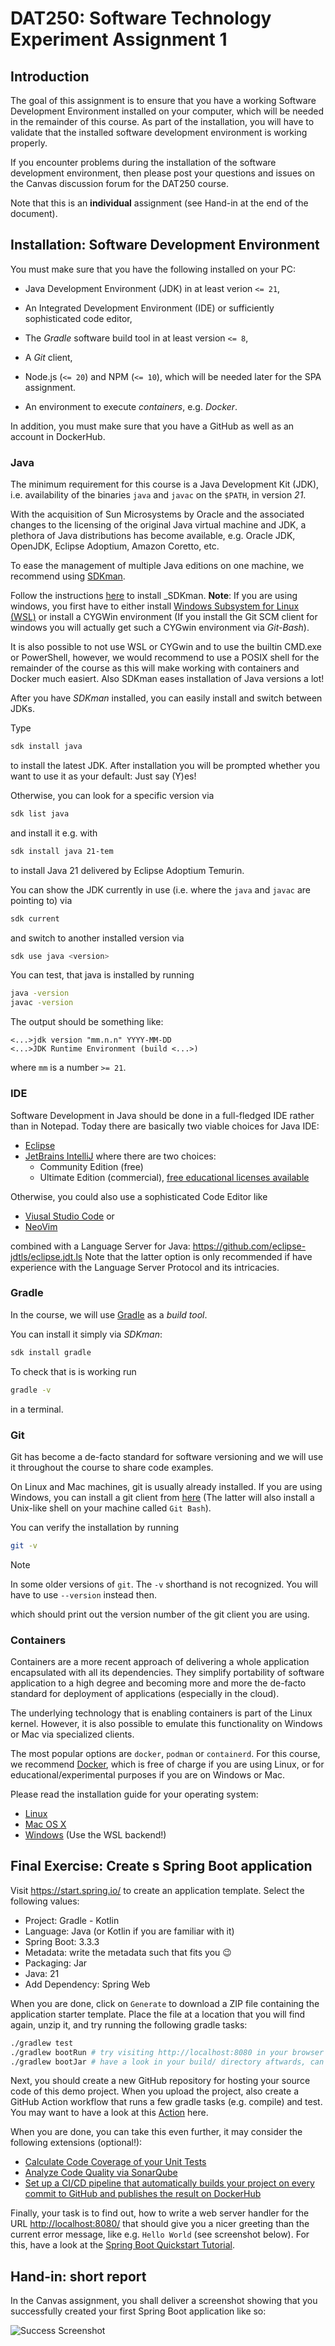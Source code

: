 # DAT250: Software Technology Experiment Assignment 1

## Introduction

The goal of this assignment is to ensure that you have a working Software Development Environment installed on your computer, which will be needed in the remainder of this course. As part of the installation, you will have to validate that the installed software development environment is working properly.

If you encounter problems during the installation of the software development environment, then please post your questions and issues on the Canvas discussion forum for the DAT250 course.

Note that this is an **individual** assignment (see Hand-in at the end of the document).

## Installation: Software Development Environment

You must make sure that you have the following installed on your PC:

- Java Development Environment (JDK) in at least verion `<= 21`,

- An Integrated Development Environment (IDE) or sufficiently sophisticated code editor, 

- The _Gradle_ software build tool in at least version `<= 8`,

- A _Git_ client,

- Node.js (`<= 20`) and NPM (`<= 10`), which will be needed later for the SPA assignment.

- An environment to execute _containers_, e.g. _Docker_.

In addition, you must make sure that you have a GitHub as well as an account in DockerHub.

### Java

The minimum requirement for this course is a Java Development Kit (JDK), i.e. availability of the binaries `java` and `javac` on the `$PATH`, in version _21_.

With the acquisition of Sun Microsystems by Oracle and the associated changes to the licensing of the original Java virtual machine and JDK, a plethora of Java distributions has become available, e.g. Oracle JDK, OpenJDK, Eclipse Adoptium, Amazon Coretto, etc.

To ease the management of multiple Java editions on one machine, we recommend using [SDKman](https://sdkman.io).

Follow the instructions [here](https://sdkman.io/install) to install _SDKman.
**Note**: If you are using windows, you first have to either install [Windows Subsystem for Linux (WSL)](https://learn.microsoft.com/en-us/windows/wsl/install) or install a CYGWin environment (If you install the Git SCM client for windows you will actually get such a CYGwin environment via _Git-Bash_).

It is also possible to not use WSL or CYGwin and to use the builtin CMD.exe or PowerShell, however, we would recommend to use a POSIX shell for the remainder of 
the course as this will make working with containers and Docker much easiert. Also SDKman eases installation of Java versions a lot!

After you have _SDKman_ installed, you can easily install and switch between JDKs.

Type
```bash
sdk install java
```
to install the latest JDK.
After installation you will be prompted whether you want to use it as your default:
Just say (Y)es!

Otherwise, you can look for a specific version via
```bash
sdk list java
```
and install it e.g. with
```bash
sdk install java 21-tem
```
to install Java 21 delivered by Eclipse Adoptium Temurin.

You can show the JDK currently in use (i.e. where the `java` and `javac` are pointing to) via
```bash
sdk current
```
and switch to another installed version via
```bash
sdk use java <version>
```

You can test, that java is installed by running

```bash
java -version
javac -version
```

The output should be something like:
```
<...>jdk version "mm.n.n" YYYY-MM-DD
<...>JDK Runtime Environment (build <...>)
```
where `mm` is a number `>= 21`.

### IDE

Software Development in Java should be done in a full-fledged IDE rather than in Notepad.
Today there are basically two viable choices for Java IDE:

- [Eclipse](https://www.eclipse.org/downloads/packages/)
- [JetBrains IntelliJ](https://www.jetbrains.com/idea/) where there are two choices:
  - Community Edition (free)
  - Ultimate Edition (commercial), [free educational licenses available](https://www.jetbrains.com/community/education/#students/)

Otherwise, you could also use a sophisticated Code Editor like
- [Viusal Studio Code](https://code.visualstudio.com/) or 
- [NeoVim](https://neovim.io/)

combined with a Language Server for Java: https://github.com/eclipse-jdtls/eclipse.jdt.ls
Note that the latter option is only recommended if have experience with the Language Server Protocol and its intricacies.

### Gradle

In the course, we will use [Gradle](https://gradle.org/) as a _build tool_. 

You can install it simply via _SDKman_:
```bash
sdk install gradle
```

To check that is is working run 
```bash
gradle -v
```
in a terminal.

### Git

Git has become a de-facto standard for software versioning and we will use it throughout the course to share code examples.

On Linux and Mac machines, git is usually already installed. 
If you are using Windows, you can install a git client from [here](https://git-scm.com/download/win) (The latter will also install a Unix-like shell on your machine called `Git Bash`).

You can verify the installation by running
```bash
git -v
```

> [!NOTE]
> In some older versions of `git`. The `-v` shorthand is not recognized. You will have to use `--version` instead then.

which should print out the version number of the git client you are using.

### Containers 

Containers are a more recent approach of delivering a whole application encapsulated with all its dependencies. They simplify portability of software application to a high degree and becoming more and more the de-facto standard for deployment of applications (especially in the cloud).

The underlying technology that is enabling containers is part of the Linux kernel. 
However, it is also possible to emulate this functionality on Windows or Mac via specialized clients.

The most popular options are `docker`, `podman` or `containerd`.
For this course, we recommend [Docker](https://www.docker.com/), which is free of charge if you are using Linux, or for educational/experimental purposes
if you are on Windows or Mac.

Please read the installation guide for your operating system:
- [Linux](https://docs.docker.com/desktop/install/linux-install/)
- [Mac OS X](https://docs.docker.com/desktop/install/mac-install/)
- [Windows](https://docs.docker.com/desktop/install/windows-install/) (Use the WSL backend!)


## Final Exercise: Create s Spring Boot application

Visit <https://start.spring.io/> to create an application template.
Select the following values:

- Project: Gradle - Kotlin 
- Language: Java (or Kotlin if you are familiar with it)
- Spring Boot: 3.3.3 
- Metadata: write the metadata such that fits you :wink:
- Packaging: Jar
- Java: 21 
- Add Dependency: Spring Web 

When you are done, click on `Generate` to download a ZIP file containing the application starter template. 
Place the file at a location that you will find again, unzip it, and try running the following gradle tasks:

```sh
./gradlew test 
./gradlew bootRun # try visiting http://localhost:8080 in your browser
./gradlew bootJar # have a look in your build/ directory aftwards, can you find the application jar 
```

Next, you should create a new GitHub repository for hosting your source code of this demo project. 
When you upload the project, also create a GitHub Action workflow that runs a few gradle tasks (e.g. compile) and test.
You may want to have a look at this [Action](https://github.com/gradle/gradle-build-action) here.


When you are done, you can take this even further, it may consider the following extensions (optional!):

- [Calculate Code Coverage of your Unit Tests](https://docs.gradle.org/current/userguide/jacoco_plugin.html)
- [Analyze Code Quality via SonarQube](https://docs.sonarsource.com/sonarqube/latest/analyzing-source-code/scanners/sonarscanner-for-gradle/)
- [Set up a CI/CD pipeline that automatically builds your project on every commit to GitHub and publishes the result on DockerHub](https://docs.docker.com/language/java/configure-ci-cd/)

Finally, your task is to find out, how to write a web server handler for the URL <http://localhost:8080/> that should 
give you a nicer greeting than the current error message, like e.g. `Hello World` (see screenshot below).
For this, have a look at the [Spring Boot Quickstart Tutorial](https://spring.io/quickstart).


## Hand-in: short report

In the Canvas assignment, you shall deliver a screenshot showing that you successfully created your first Spring Boot application like so:

![Success Screenshot](./pictures/spring-boot-success.png)

